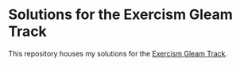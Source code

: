 # Solutions for the Exercism Gleam Track

This repository houses my solutions for the [Exercism Gleam Track](https://exercism.org/tracks/gleam).
